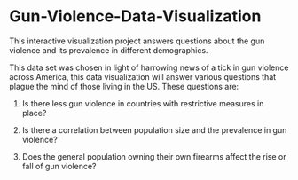 # Gun-Violence-Data-Visualization
This interactive visualization project answers questions about the gun violence and its prevalence in different demographics. 

This data set was chosen in light of harrowing news of a tick in gun violence across America, this data visualization will answer various questions that plague the mind of those living in the US. These questions are: 

 1. Is there less gun violence in countries with restrictive measures in place? 

 2. Is there a correlation between population size and the prevalence in gun violence? 
 
 3. Does the general population owning their own firearms affect the rise or fall of gun violence?
